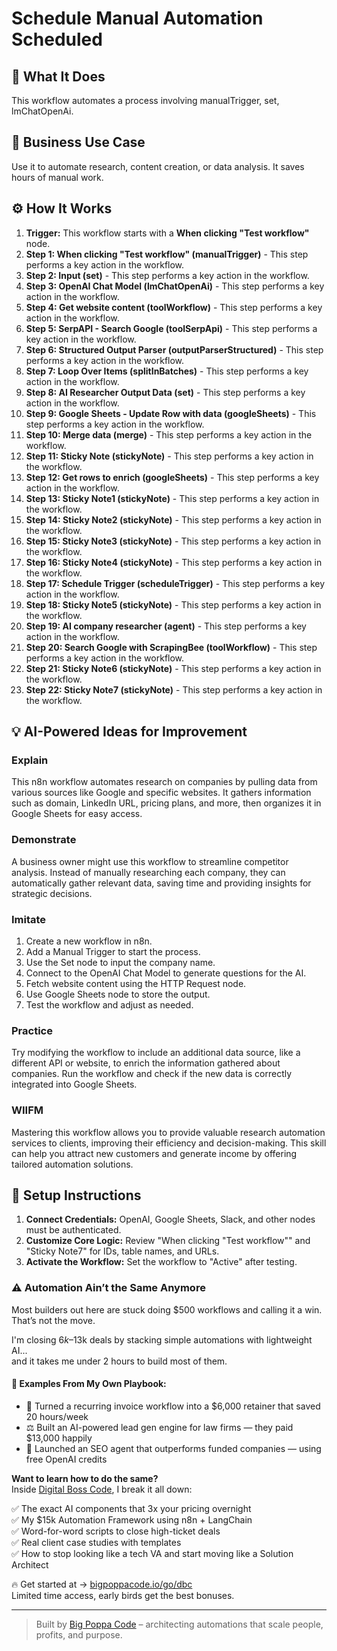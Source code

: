 # Schedule Manual Automation Scheduled

## 🚀 What It Does
This workflow automates a process involving manualTrigger, set, lmChatOpenAi.

## 💼 Business Use Case
Use it to automate research, content creation, or data analysis. It saves hours of manual work.

## ⚙️ How It Works
1.  **Trigger:** This workflow starts with a **When clicking "Test workflow"** node.
2. **Step 1: When clicking "Test workflow" (manualTrigger)** - This step performs a key action in the workflow.
3. **Step 2: Input (set)** - This step performs a key action in the workflow.
4. **Step 3: OpenAI Chat Model (lmChatOpenAi)** - This step performs a key action in the workflow.
5. **Step 4: Get website content (toolWorkflow)** - This step performs a key action in the workflow.
6. **Step 5: SerpAPI - Search Google (toolSerpApi)** - This step performs a key action in the workflow.
7. **Step 6: Structured Output Parser (outputParserStructured)** - This step performs a key action in the workflow.
8. **Step 7: Loop Over Items (splitInBatches)** - This step performs a key action in the workflow.
9. **Step 8: AI Researcher Output Data (set)** - This step performs a key action in the workflow.
10. **Step 9: Google Sheets - Update Row with data (googleSheets)** - This step performs a key action in the workflow.
11. **Step 10: Merge data (merge)** - This step performs a key action in the workflow.
12. **Step 11: Sticky Note (stickyNote)** - This step performs a key action in the workflow.
13. **Step 12: Get rows to enrich (googleSheets)** - This step performs a key action in the workflow.
14. **Step 13: Sticky Note1 (stickyNote)** - This step performs a key action in the workflow.
15. **Step 14: Sticky Note2 (stickyNote)** - This step performs a key action in the workflow.
16. **Step 15: Sticky Note3 (stickyNote)** - This step performs a key action in the workflow.
17. **Step 16: Sticky Note4 (stickyNote)** - This step performs a key action in the workflow.
18. **Step 17: Schedule Trigger (scheduleTrigger)** - This step performs a key action in the workflow.
19. **Step 18: Sticky Note5 (stickyNote)** - This step performs a key action in the workflow.
20. **Step 19: AI company researcher (agent)** - This step performs a key action in the workflow.
21. **Step 20: Search Google with ScrapingBee (toolWorkflow)** - This step performs a key action in the workflow.
22. **Step 21: Sticky Note6 (stickyNote)** - This step performs a key action in the workflow.
23. **Step 22: Sticky Note7 (stickyNote)** - This step performs a key action in the workflow.

## 💡 AI-Powered Ideas for Improvement
### Explain
This n8n workflow automates research on companies by pulling data from various sources like Google and specific websites. It gathers information such as domain, LinkedIn URL, pricing plans, and more, then organizes it in Google Sheets for easy access.

### Demonstrate
A business owner might use this workflow to streamline competitor analysis. Instead of manually researching each company, they can automatically gather relevant data, saving time and providing insights for strategic decisions.

### Imitate
1. Create a new workflow in n8n.
2. Add a Manual Trigger to start the process.
3. Use the Set node to input the company name.
4. Connect to the OpenAI Chat Model to generate questions for the AI.
5. Fetch website content using the HTTP Request node.
6. Use Google Sheets node to store the output.
7. Test the workflow and adjust as needed.

### Practice
Try modifying the workflow to include an additional data source, like a different API or website, to enrich the information gathered about companies. Run the workflow and check if the new data is correctly integrated into Google Sheets.

### WIIFM
Mastering this workflow allows you to provide valuable research automation services to clients, improving their efficiency and decision-making. This skill can help you attract new customers and generate income by offering tailored automation solutions.

## 🔧 Setup Instructions
1. **Connect Credentials:** OpenAI, Google Sheets, Slack, and other nodes must be authenticated.
2. **Customize Core Logic:** Review "When clicking "Test workflow"" and "Sticky Note7" for IDs, table names, and URLs.
3. **Activate the Workflow:** Set the workflow to "Active" after testing.

### ⚠️ Automation Ain’t the Same Anymore

Most builders out here are stuck doing $500 workflows and calling it a win.  
That’s not the move.  

I'm closing $6k–$13k deals by stacking simple automations with lightweight AI...  
and it takes me under 2 hours to build most of them.

#### 🧠 Examples From My Own Playbook:
- 🔁 Turned a recurring invoice workflow into a $6,000 retainer that saved 20 hours/week  
- ⚖️ Built an AI-powered lead gen engine for law firms — they paid $13,000 happily  
- 🚀 Launched an SEO agent that outperforms funded companies — using free OpenAI credits  

**Want to learn how to do the same?**  
Inside [Digital Boss Code](https://bigpoppacode.io/go/dbc), I break it all down:

✅ The exact AI components that 3x your pricing overnight  
✅ My $15k Automation Framework using n8n + LangChain  
✅ Word-for-word scripts to close high-ticket deals  
✅ Real client case studies with templates  
✅ How to stop looking like a tech VA and start moving like a Solution Architect  

🔥 Get started at → [bigpoppacode.io/go/dbc](https://bigpoppacode.io/go/dbc)  
Limited time access, early birds get the best bonuses.

---
> Built by [Big Poppa Code](https://bigpoppacode.io) – architecting automations that scale people, profits, and purpose.
